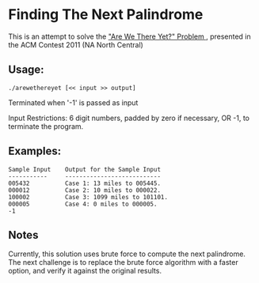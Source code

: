 Finding The Next Palindrome
===========================

This is an attempt to solve the ["Are We There Yet?" Problem ](https://icpcarchive.ecs.baylor.edu/external/59/5952.pdf), presented in the ACM Contest 2011 (NA North Central)

Usage:
------ 
`./arewethereyet [<< input >> output]`

Terminated when '-1' is passed as input

Input Restrictions: 6 digit numbers, padded by zero if necessary, OR -1, to terminate the program.

Examples:
---------
```
Sample Input    Output for the Sample Input
-----------     ---------------------------
005432          Case 1: 13 miles to 005445.
000012          Case 2: 10 miles to 000022.
100002          Case 3: 1099 miles to 101101.
000005          Case 4: 0 miles to 000005.
-1
```

Notes
-----
Currently, this solution uses brute force to compute the next palindrome. The next challenge is to replace the brute force algorithm with a faster option, and verify it against the original results.
